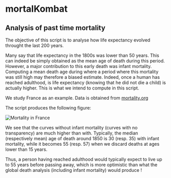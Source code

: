 # mortalKombat

## Analysis of past time mortality

The objective of this script is to analyse how life expectancy evolved throught the last 200 years.

Many say that life expectancy in the 1800s was lower than 50 years. This can indeed be simply obtained as the mean age of death during this period. However, a major contribution to this early death was infant mortality. Computing a mean death age during where a period where this mortality was still high may therefore a biased estimate. Indeed, once a human has reached adulthood, is life expectancy (knowing that he did not die a child) is actually higher. This is what we intend to compute in this script.

We study France as an example. Data is obtained from [mortality.org](https://www.mortality.org/Country/Country?cntr=FRACNP)

The script produces the following figure:

![Mortality in France](https://raw.githubusercontent.com/laurent90git/mortalKombat/main/france.png_mortality "Mortality in France")

We see that the curves without infant mortality (curves with no transparency) are much higher than with. Typically, the median (respectively mean) age of death around 1850 is 30 (resp. 35) with infant mortality, while it becomes 55 (resp. 57) when we discard deaths at ages lower than 15 years.

Thus, a person having reached adulthood would typically expect to live up to 55 years before passing away, which is more optimistic than what the global death analysis (including infant mortality) would produce !
